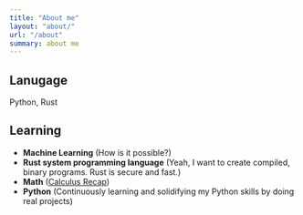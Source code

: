 ```yaml
---
title: "About me"
layout: "about/"
url: "/about"
summary: about me
---
```


## Lanugage

Python, Rust

## Learning

- **Machine Learning** (How is it possible?)
- **Rust system programming language** (Yeah, I want to create compiled, binary
  programs. Rust is secure and fast.)
- **Math** ([Calculus Recap](/posts/2023-08-30_differential_calculus_recap/))
- **Python** (Continuously learning and solidifying my Python skills by doing real
  projects)